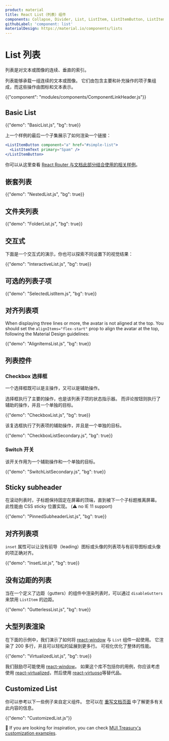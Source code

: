 ```yaml
---
product: material
title: React List（列表）组件
components: Collapse, Divider, List, ListItem, ListItemButton, ListItemAvatar, ListItemIcon, ListItemSecondaryAction, ListItemText, ListSubheader
githubLabel: 'component: list'
materialDesign: https://material.io/components/lists
---
```


# List 列表

<p class="description">列表是对文本或图像的连续、垂直的索引。</p>

列表能够承载一组连续的文本或图像。 它们由包含主要和补充操作的项子集组成，而这些操作由图标和文本表示。

{{"component": "modules/components/ComponentLinkHeader.js"}}

## Basic List

{{"demo": "BasicList.js", "bg": true}}

上一个样例的最后一个子集展示了如何渲染一个链接：

```jsx
<ListItemButton component="a" href="#simple-list">
  <ListItemText primary="Spam" />
</ListItemButton>
```

你可以从这里查看 [React Router 与文档此部分结合使用的相关样例](/guides/routing/#list)。

## 嵌套列表

{{"demo": "NestedList.js", "bg": true}}

## 文件夹列表

{{"demo": "FolderList.js", "bg": true}}

## 交互式

下面是一个交互式的演示，你也可以探索不同设置下的视觉结果：

{{"demo": "InteractiveList.js", "bg": true}}

## 可选的列表子项

{{"demo": "SelectedListItem.js", "bg": true}}

## 对齐列表项

When displaying three lines or more, the avatar is not aligned at the top. You should set the `alignItems="flex-start"` prop to align the avatar at the top, following the Material Design guidelines:

{{"demo": "AlignItemsList.js", "bg": true}}

## 列表控件

### Checkbox 选择框

一个选择框既可以是主操作，又可以是辅助操作。

选择框执行了主要的操作，也是该列表子项的状态指示器。 而评论按钮则执行了辅助的操作，并且一个单独的目标。

{{"demo": "CheckboxList.js", "bg": true}}

该复选框执行了列表项的辅助操作，并且是一个单独的目标。

{{"demo": "CheckboxListSecondary.js", "bg": true}}

### Switch 开关

该开关作用为一个辅助操作和一个单独的目标。

{{"demo": "SwitchListSecondary.js", "bg": true}}

## Sticky subheader

在滚动列表时，子标题保持固定在屏幕的顶端，直到被下一个子标题推离屏幕。 此性能由 CSS sticky 位置实现。 (⚠️ no IE 11 support)

{{"demo": "PinnedSubheaderList.js", "bg": true}}

## 对齐列表项

`inset` 属性可以让没有前导（leading）图标或头像的列表项与有前导图标或头像的项正确对齐。

{{"demo": "InsetList.js", "bg": true}}

## 没有边距的列表

当在一个定义了边距（gutters）的组件中渲染列表时，可以通过 `disableGutters` 来禁用 `ListItem` 的边距。

{{"demo": "GutterlessList.js", "bg": true}}

## 大型列表渲染

在下面的示例中，我们演示了如何将 [react-window](https://github.com/bvaughn/react-window) 与 `List` 组件一起使用。 它渲染了 200 多行，并且可以轻松的延展到更多行。 可视化优化了整体的性能。

{{"demo": "VirtualizedList.js", "bg": true}}

我们鼓励尽可能使用 [react-window](https://github.com/bvaughn/react-window)。 如果这个库不包括你的用例，你应该考虑使用 [react-virtualized](https://github.com/bvaughn/react-virtualized)，然后使用 [react-virtuoso](https://github.com/petyosi/react-virtuoso)等替代品。

## Customized List

你可以参考以下一些例子来自定义组件。 您可以在 [重写文档页面](/customization/how-to-customize/) 中了解更多有关此内容的信息。

{{"demo": "CustomizedList.js"}}

🎨 If you are looking for inspiration, you can check [MUI Treasury's customization examples](https://mui-treasury.com/styles/list-item/).

